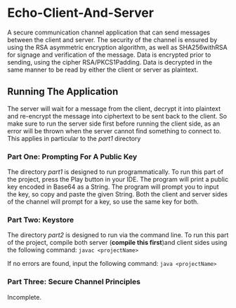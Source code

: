 # Echo-Client-And-Server
A secure communication channel application that can send messages between the client and server. The security of the channel is ensured by using the RSA asymmetric encryption algorithm, as well as SHA256withRSA for signage and verification of the message. Data is encrypted prior to sending, using the cipher RSA/PKCS1Padding. Data is decrypted in the same manner to be read by either the client or server as plaintext. 
## Running The Application
The server will wait for a message from the client, decrypt it into plaintext and re-encrypt the message into ciphertext to be sent back to the client. So make sure to run the server side first before running the client side, as an error will be thrown when the server cannot find something to connect to. This applies in particular to the *part1* directory
### Part One: Prompting For A Public Key
The directory *part1* is designed to run programmatically. To run this part of the project, press the Play button in your IDE. The program will print a public key encoded in Base64 as a String. The program will prompt you to input the key, so copy and paste the given String. Both the client and server sides of the channel will prompt for a key, so use the same key for both.
### Part Two: Keystore
The directory *part2* is designed to run via the command line. To run this part of the project, compile both server (**compile this first**)and client sides using the following command: ```javac <projectName>``` <br>

If no errors are found, input the following command: ```java <projectName>```

### Part Three: Secure Channel Principles
Incomplete.
